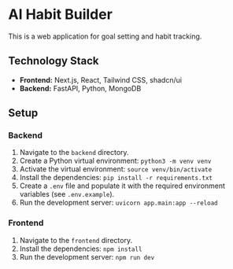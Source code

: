 # AI Habit Builder

This is a web application for goal setting and habit tracking.

## Technology Stack

*   **Frontend:** Next.js, React, Tailwind CSS, shadcn/ui
*   **Backend:** FastAPI, Python, MongoDB

## Setup

### Backend

1.  Navigate to the `backend` directory.
2.  Create a Python virtual environment: `python3 -m venv venv`
3.  Activate the virtual environment: `source venv/bin/activate`
4.  Install the dependencies: `pip install -r requirements.txt`
5.  Create a `.env` file and populate it with the required environment variables (see `.env.example`).
6.  Run the development server: `uvicorn app.main:app --reload`

### Frontend

1.  Navigate to the `frontend` directory.
2.  Install the dependencies: `npm install`
3.  Run the development server: `npm run dev`